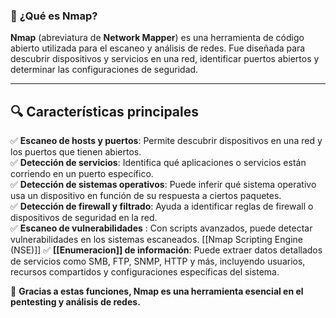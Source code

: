 ### 📌 **¿Qué es Nmap?**

**Nmap** (abreviatura de **Network Mapper**) es una herramienta de código abierto utilizada para el escaneo y análisis de redes. Fue diseñada para descubrir dispositivos y servicios en una red, identificar puertos abiertos y determinar las configuraciones de seguridad.

---

## 🔍 **Características principales**

✅ **Escaneo de hosts y puertos**: Permite descubrir dispositivos en una red y los puertos que tienen abiertos.  
✅ **Detección de servicios**: Identifica qué aplicaciones o servicios están corriendo en un puerto específico.  
✅ **Detección de sistemas operativos**: Puede inferir qué sistema operativo usa un dispositivo en función de su respuesta a ciertos paquetes.  
✅ **Detección de firewall y filtrado**: Ayuda a identificar reglas de firewall o dispositivos de seguridad en la red.  
✅ **Escaneo de vulnerabilidades** : Con scripts avanzados, puede detectar vulnerabilidades en los sistemas escaneados. [[Nmap Scripting Engine (NSE)]]
✅ **[[Enumeracion]] de información**: Puede extraer datos detallados de servicios como SMB, FTP, SNMP, HTTP y más, incluyendo usuarios, recursos compartidos y configuraciones específicas del sistema.

🚀 **Gracias a estas funciones, Nmap es una herramienta esencial en el pentesting y análisis de redes.**